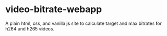 # video-bitrate-webapp
A plain html, css, and vanilla js site to calculate target and max bitrates for h264 and h265 videos.
